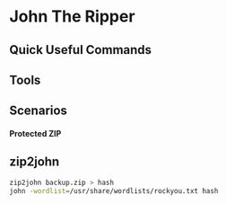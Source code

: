 # John The Ripper

## Quick Useful Commands


## Tools


## Scenarios


#### Protected ZIP

## zip2john

```bash
zip2john backup.zip > hash
john -wordlist=/usr/share/wordlists/rockyou.txt hash
```